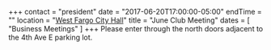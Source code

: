 +++
contact = "president"
date = "2017-06-20T17:00:00-05:00"
endTime = ""
location = "[West Fargo City Hall](/places/west-fargo-city-hall/)"
title = "June Club Meeting"
dates = [ "Business Meetings" ]
+++
Please enter through the north
doors adjacent to the 4th Ave E parking lot.


